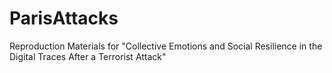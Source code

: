 # ParisAttacks
Reproduction Materials for "Collective Emotions and Social Resilience in the Digital Traces After a Terrorist Attack"

